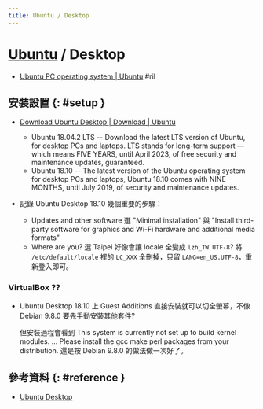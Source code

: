 ```yaml
---
title: Ubuntu / Desktop
---
```

# [Ubuntu](ubuntu.md) / Desktop

  - [Ubuntu PC operating system \| Ubuntu](https://www.ubuntu.com/desktop) #ril

## 安裝設置 {: #setup }

  - [Download Ubuntu Desktop \| Download \| Ubuntu](https://www.ubuntu.com/download/desktop)

      - Ubuntu 18.04.2 LTS -- Download the latest LTS version of Ubuntu, for desktop PCs and laptops. LTS stands for long-term support — which means FIVE YEARS, until April 2023, of free security and maintenance updates, guaranteed.
      - Ubuntu 18.10 -- The latest version of the Ubuntu operating system for desktop PCs and laptops, Ubuntu 18.10 comes with NINE MONTHS, until July 2019, of security and maintenance updates.

  - 記錄 Ubuntu Desktop 18.10 幾個重要的步驟：

      - Updates and other software 選 "Minimal installation" 與 "Install third-party software for graphics and Wi-Fi hardware and additional media formats"
      - Where are you? 選 Taipei 好像會讓 locale 全變成 `lzh_TW UTF-8`? 將 `/etc/default/locale` 裡的 `LC_XXX` 全刪掉，只留 `LANG=en_US.UTF-8`，重新登入即可。

### VirtualBox ??

  - Ubuntu Desktop 18.10 上 Guest Additions 直接安裝就可以切全螢幕，不像 Debian 9.8.0 要先手動安裝其他套件?

    但安裝過程會看到 This system is currently not set up to build kernel modules. ... Please install the gcc make perl packages from your distribution. 還是按 Debian 9.8.0 的做法做一次好了。

## 參考資料 {: #reference }

  - [Ubuntu Desktop](https://www.ubuntu.com/desktop)
